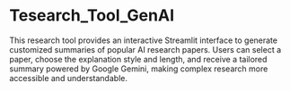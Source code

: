 # Tesearch_Tool_GenAI
This research tool provides an interactive Streamlit interface to generate customized summaries of popular AI research papers. Users can select a paper, choose the explanation style and length, and receive a tailored summary powered by Google Gemini, making complex research more accessible and understandable.
